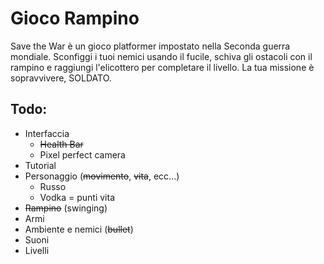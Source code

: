 # Gioco Rampino
Save the War è un gioco platformer impostato nella Seconda guerra mondiale. Sconfiggi i tuoi nemici usando il fucile, schiva gli ostacoli con il rampino e raggiungi l'elicottero per completare il livello. La tua missione è sopravvivere, SOLDATO.

## Todo:
- Interfaccia
  - ~~Health Bar~~
  - Pixel perfect camera
- Tutorial
- Personaggio (~~movimento~~, ~~vita~~, ecc...)
  - Russo 
  - Vodka = punti vita
- ~~Rampino~~ (swinging)
- Armi
- Ambiente e nemici (~~bullet~~)
- Suoni
- Livelli
